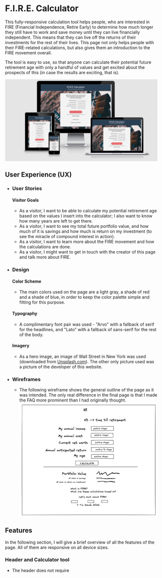 # F.I.R.E. Calculator

This fully-responsive calculation tool helps people, who are interested in FIRE (Financial Independence, Retire Early) to determine how much longer they still have to work and save money until they can live financially independent. This means that they can live off the returns of their investments for the rest of their lives. This page not only helps people with their FIRE-related calculations, but also gives them an introduction to the FIRE movement overall. 

The tool is easy to use, so that anyone can calculate their potential future retirement age with only a handful of values and get excited about the prospects of this (in case the results are exciting, that is).

![This image provides an overview of the first section of the page on all screen sizes](/documentation/testing/am-i-responsive.png)

## User Experience (UX)
- ### User Stories
    #### Visitor Goals
    - As a visitor, I want to be able to calculate my potential retirement age based on the values I insert into the calculator; I also want to know how many years are left to get there.
    - As a visitor, I want to see my total future portfolio value, and how much of it is savings and how much is return on my investment (to see the miracle of compound interest in action).
    - As a visitor, I want to learn more about the FIRE movement and how the calculations are done.
    - As a visitor, I might want to get in touch with the creator of this page and talk more about FIRE.

- ### Design
    #### Color Scheme
    - The main colors used on the page are a light gray, a shade of red and a shade of blue, in order to keep the color palette simple and fitting for this purpose.

    #### Typography
    - A complimentary font pair was used - "Arvo" with a fallback of serif for the headlines, and "Lato" with a fallback of sans-serif for the rest of the body.

    #### Imagery
    - As a hero image, an image of Wall Street in New York was used (downloaded from [Unsplash.com](https://unsplash.com/)). The other only picture used was a picture of the developer of this website.

- ### Wireframes
    - The following wireframe shows the general outline of the page as it was intended. The only real difference in the final page is that I made the FAQ more prominent than I had originally thought. 
    ![This wireframe shows the whole page outline](/documentation/wireframes/wireframe.png)

## Features
In the following section, I will give a brief overview of all the features of the page. All of them are responsive on all device sizes.

### Header and Calculator tool
- The header does not require  